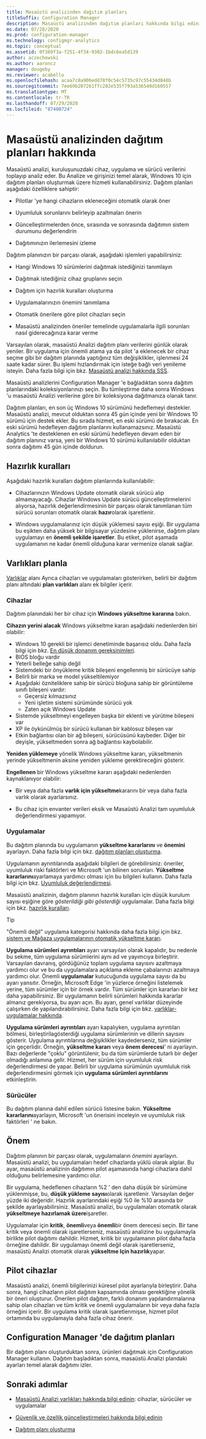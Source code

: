 ```yaml
---
title: Masaüstü analizinden dağıtım planları
titleSuffix: Configuration Manager
description: Masaüstü analizinden dağıtım planları hakkında bilgi edinin.
ms.date: 07/28/2020
ms.prod: configuration-manager
ms.technology: configmgr-analytics
ms.topic: conceptual
ms.assetid: 0f369f3a-f251-4f34-9302-1bdc6ea5d139
author: aczechowski
ms.author: aaroncz
manager: dougeby
ms.reviewer: acabello
ms.openlocfilehash: acaa7c8a906edd78f0c54c5735c97c55434d848b
ms.sourcegitcommit: 7ee69b207261ffc282e535f793a536540d160557
ms.translationtype: MT
ms.contentlocale: tr-TR
ms.lasthandoff: 07/29/2020
ms.locfileid: "87400724"
---
```

# <a name="about-deployment-plans-in-desktop-analytics"></a>Masaüstü analizinden dağıtım planları hakkında

Masaüstü analizi, kuruluşunuzdaki cihaz, uygulama ve sürücü verilerini toplayıp analiz eder. Bu Analize ve girişinizi temel alarak, Windows 10 için dağıtım planları oluşturmak üzere hizmeti kullanabilirsiniz. Dağıtım planları aşağıdaki özelliklere sahiptir:  

- Pilotlar 'ye hangi cihazların ekleneceğini otomatik olarak öner  

- Uyumluluk sorunlarını belirleyip azaltmaları önerin  

- Güncelleştirmelerden önce, sırasında ve sonrasında dağıtımın sistem durumunu değerlendirin  

- Dağıtımınızın ilerlemesini izleme  

Dağıtım planınızın bir parçası olarak, aşağıdaki işlemleri yapabilirsiniz:  

- Hangi Windows 10 sürümlerini dağıtmak istediğinizi tanımlayın  

- Dağıtmak istediğiniz cihaz gruplarını seçin  

- Dağıtım için hazırlık kuralları oluşturma  

- Uygulamalarınızın önemini tanımlama  

- Otomatik önerilere göre pilot cihazları seçin  

- Masaüstü analizinden öneriler temelinde uygulamalarla ilgili sorunları nasıl giderecağınıza karar verme  

Varsayılan olarak, masaüstü Analizi dağıtım planı verilerini günlük olarak yeniler. Bir uygulama için önemli atama ya da pilot 'a eklenecek bir cihaz seçme gibi bir dağıtım planında yaptığınız tüm değişiklikler, işlenmesi 24 saate kadar sürer. Bu işlemi hızlandırmak için isteğe bağlı veri yenileme isteyin. Daha fazla bilgi için bkz. [Masaüstü analizi hakkında SSS](faq.md#can-i-reduce-the-amount-of-time-it-takes-for-data-to-refresh-in-my-desktop-analytics-portal).  

Masaüstü analizlerini Configuration Manager 'e bağladıktan sonra dağıtım planlarındaki koleksiyonlarınızı seçin. Bu tümleştirme daha sonra Windows 'u masaüstü Analizi verilerine göre bir koleksiyona dağıtmanıza olanak tanır.

Dağıtım planları, en son üç Windows 10 sürümünü hedeflemeyi destekler. Masaüstü analizi, mevcut olduktan sonra 45 gün içinde yeni bir Windows 10 sürümü için destek ekler. Bu sırada hizmet, en eski sürümü de bırakacak. En eski sürümü hedefleyen dağıtım planlarını kullanamazsınız. Masaüstü Analytics 'te desteklenen en eski sürümü hedefleyen devam eden bir dağıtım planınız varsa, yeni bir Windows 10 sürümü kullanılabilir olduktan sonra dağıtımı 45 gün içinde doldurun.

## <a name="readiness-rules"></a>Hazırlık kuralları

Aşağıdaki hazırlık kuralları dağıtım planlarında kullanılabilir:

- Cihazlarınızın Windows Update otomatik olarak sürücü alıp almamayacağı. Cihazlar Windows Update sürücü güncelleştirmelerini alıyorsa, hazırlık değerlendirmesinin bir parçası olarak tanımlanan tüm sürücü sorunları otomatik olarak **hazır**olarak işaretlenir.  

- Windows uygulamalarınız için düşük yüklemesi sayısı eşiği. Bir uygulama bu eşikten daha yüksek bir bilgisayar yüzdesine yüklenirse, dağıtım planı uygulamayı en **önemli şekilde işaretler**. Bu etiket, pilot aşamada uygulamanın ne kadar önemli olduğuna karar vermenize olanak sağlar.  

## <a name="plan-assets"></a>Varlıkları planla

<!-- 4670224 -->

[Varlıklar](about-assets.md) alanı Ayrıca cihazları ve uygulamaları gösterirken, belirli bir dağıtım planı altındaki **plan varlıkları** alanı ek bilgiler içerir.

### <a name="devices"></a>Cihazlar

Dağıtım planındaki her bir cihaz için **Windows yükseltme kararına** bakın.

**Cihazın yerini alacak** Windows yükseltme kararı aşağıdaki nedenlerden biri olabilir:

- Windows 10 gerekli bir işlemci denetiminde başarısız oldu. Daha fazla bilgi için bkz. [En düşük donanım gereksinimleri](https://docs.microsoft.com/windows-hardware/design/minimum/minimum-hardware-requirements-overview#31-processor).
- BIOS bloğu vardır
- Yeterli belleğe sahip değil
- Sistemdeki bir önyükleme kritik bileşeni engellenmiş bir sürücüye sahip
- Belirli bir marka ve model yükseltilemiyor
- Aşağıdaki özniteliklere sahip bir sürücü bloğuna sahip bir görüntüleme sınıfı bileşeni vardır:
  - Geçersiz kılmazsınız
  - Yeni işletim sistemi sürümünde sürücü yok
  - Zaten açık Windows Update
- Sistemde yükseltmeyi engelleyen başka bir eklenti ve yürütme bileşeni var
- XP ile öykünülmüş bir sürücü kullanan bir kablosuz bileşen var
- Etkin bağlantısı olan bir ağ bileşeni, sürücüsünü kaybeder. Diğer bir deyişle, yükseltmeden sonra ağ bağlantısı kaybolabilir.

**Yeniden yüklemeye** yönelik Windows yükseltme kararı, yükseltmenin yerinde yükseltmenin aksine yeniden yükleme gerektireceğini gösterir.

**Engellenen** bir Windows yükseltme kararı aşağıdaki nedenlerden kaynaklanıyor olabilir:

- Bir veya daha fazla **varlık için yükseltme**kararını bir veya daha fazla varlık olarak ayarlarsınız.

- Bu cihaz için envanter verileri eksik ve Masaüstü Analizi tam uyumluluk değerlendirmesi yapamıyor.

### <a name="apps"></a>Uygulamalar

Bu dağıtım planında bu uygulamanın **yükseltme kararlarını** ve **önemini** ayarlayın. Daha fazla bilgi için bkz. [dağıtım planları oluşturma](create-deployment-plans.md).

Uygulamanın ayrıntılarında aşağıdaki bilgileri de görebilirsiniz: öneriler, uyumluluk riski faktörleri ve Microsoft 'un bilinen sorunları. **Yükseltme kararlarını**ayarlamaya yardımcı olması için bu bilgileri kullanın. Daha fazla bilgi için bkz. [Uyumluluk değerlendirmesi](compat-assessment.md).

Masaüstü analizinin, dağıtım planının hazırlık kuralları için düşük kurulum sayısı eşiğine göre *gösterildiği gibi gösterdiği* uygulamalar. Daha fazla bilgi için bkz. [hazırlık kuralları](create-deployment-plans.md#readiness-rules).

   > [!Tip]
   > "Önemli değil" uygulama kategorisi hakkında daha fazla bilgi için bkz. [sistem ve Mağaza uygulamalarının otomatik yükseltme kararı](about-assets.md#bkmk_plan-autoapp). <!-- 3587232 -->

**Uygulama sürümleri ayrıntıları** ayarı varsayılan olarak kapalıdır, bu nedenle bu sekme, tüm uygulama sürümlerini aynı ad ve yayımcıya birleştirir.<!-- 5542186 --> Varsayılan davranış, gördüğünüz toplam uygulama sayısını azaltmaya yardımcı olur ve bu da uygulamalara açıklama ekleme çabalarınızı azaltmaya yardımcı olur. Önemli **uygulamalar** kutucuğunda uygulama sayısı da bu ayarı yansıtır. Örneğin, Microsoft Edge 'in yüzlerce örneğini listelemek yerine, tüm sürümler için bir örnek vardır. Tüm sürümler için kararları bir kez daha yapabilirsiniz. Bir uygulamanın belirli sürümleri hakkında kararlar almanız gerekiyorsa, bu ayarı açın. Bu ayarı, genel varlıklar düzeyinde çalışırken de yapılandırabilirsiniz. Daha fazla bilgi için bkz. [varlıklar-uygulamalar hakkında](about-assets.md#apps).

**Uygulama sürümleri ayrıntıları** ayarı kapalıyken, uygulama ayrıntıları bölmesi, birleştirilagösterdiği uygulama sürümlerinin ve dillerin sayısını gösterir. Uygulama ayrıntılarına değişiklikler kaydederseniz, tüm sürümler için geçerlidir. Örneğin, **yükseltme kararı** veya **önem derecesi**' ni ayarlayın. Bazı değerlerde "çoklu" görüntülenir, bu da tüm sürümlerde tutarlı bir değer olmadığı anlamına gelir. Hizmet, her sürüm için uyumluluk risk değerlendirmesi de yapar. Belirli bir uygulama sürümünün uyumluluk risk değerlendirmesini görmek için **uygulama sürümleri ayrıntılarını** etkinleştirin.

### <a name="drivers"></a>Sürücüler

Bu dağıtım planına dahil edilen sürücü listesine bakın. **Yükseltme kararlarını**ayarlayın, Microsoft 'un önerisini inceleyin ve uyumluluk risk faktörleri ' ne bakın.

## <a name="importance"></a>Önem

Dağıtım planının bir parçası olarak, uygulamaların *önemini* ayarlayın. Masaüstü analizi, bu uygulamaları hedef cihazlarda yüklü olarak algılar. Bu ayar, masaüstü analizinin dağıtımın pilot aşamasında hangi cihazlara dahil olduğunu belirlemesine yardımcı olur.

Bir uygulama, hedeflenen cihazların %2 ' den daha düşük bir sürümüne yüklenmişse, bu, **düşük yükleme sayısı**olarak işaretlenir. Varsayılan değer yüzde iki değeridir. Hazırlık ayarlarındaki eşiği %0 ile %10 arasında bir şekilde ayarlayabilirsiniz. Masaüstü analizi, bu uygulamaları otomatik olarak **yükseltmeye hazırlamak üzere**işaretler.  

Uygulamalar için **kritik**, **önemli**veya **önemli**bir önem derecesi seçin. Bir tane kritik veya önemli olarak işaretlerseniz, masaüstü analizine bu uygulamayla birlikte pilot dağıtımı dahildir. Hizmet, kritik bir uygulamanın pilot daha fazla örneğine dahildir. Bir uygulamayı önemli değil olarak işaretlerseniz, masaüstü Analizi otomatik olarak **yükseltme Için hazırlık**yapar.

## <a name="pilot-devices"></a>Pilot cihazlar

Masaüstü analizi, önemli bilgilerinizi küresel pilot ayarlarıyla birleştirir. Daha sonra, hangi cihazların pilot dağıtım kapsamında olması gerektiğine yönelik bir öneri oluşturur. Önerilen pilot dağıtım, farklı donanım yapılandırmalarına sahip olan cihazları ve tüm kritik ve önemli uygulamaların bir veya daha fazla örneğini içerir. Bir uygulama kritik olarak işaretlenmişse, hizmet pilot ortamında bu uygulamayla daha fazla cihaz önerir.

## <a name="deployment-plans-in-configuration-manager"></a>Configuration Manager 'de dağıtım planları

Bir dağıtım planı oluşturduktan sonra, ürünleri dağıtmak için Configuration Manager kullanın. Dağıtım başladıktan sonra, masaüstü Analizi plandaki ayarları temel alarak dağıtımı izler.

## <a name="next-steps"></a>Sonraki adımlar

- [Masaüstü Analizi varlıkları hakkında bilgi edinin](about-assets.md): cihazlar, sürücüler ve uygulamalar  

- [Güvenlik ve özellik güncelleştirmeleri hakkında bilgi edinin](about-updates.md)  

- [Dağıtım planı oluşturma](create-deployment-plans.md)  
